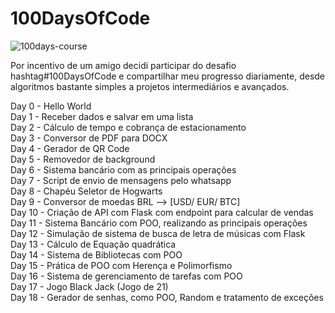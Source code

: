 # 100DaysOfCode

![100days-course](https://github.com/user-attachments/assets/17077a94-288d-43b4-add9-29845b9adbb7)


Por incentivo de um amigo decidi participar do desafio hashtag#100DaysOfCode e compartilhar meu progresso diariamente, desde algoritmos bastante simples a projetos intermediários e avançados.


Day 0 - Hello World</br>
Day 1 - Receber dados e salvar em uma lista</br>
Day 2 - Cálculo de tempo e cobrança de estacionamento</br>
Day 3 - Conversor de PDF para DOCX</br>
Day 4 - Gerador de QR Code</br>
Day 5 - Removedor de background </br>
Day 6 - Sistema bancário com as principais operações </br>
Day 7 - Script de envio de mensagens pelo whatsapp</br>
Day 8 - Chapéu Seletor de Hogwarts</br>
Day 9 - Conversor de moedas BRL --> [USD/ EUR/ BTC]</br>
Day 10 - Criação de API com Flask com endpoint para calcular de vendas</br>
Day 11 - Sistema Bancário com POO, realizando as principais operações</br>
Day 12 - Simulação de sistema de busca de letra de músicas com Flask</br>
Day 13 - Cálculo de Equação quadrática</br>
Day 14 - Sistema de Bibliotecas com POO</br>
Day 15 - Prática de POO com Herença e Polimorfismo</br>
Day 16 - Sistema de gerenciamento de tarefas com POO</br>
Day 17 - Jogo Black Jack (Jogo de 21)</br>
Day 18 - Gerador de senhas, como POO, Random e tratamento de exceções</br>
